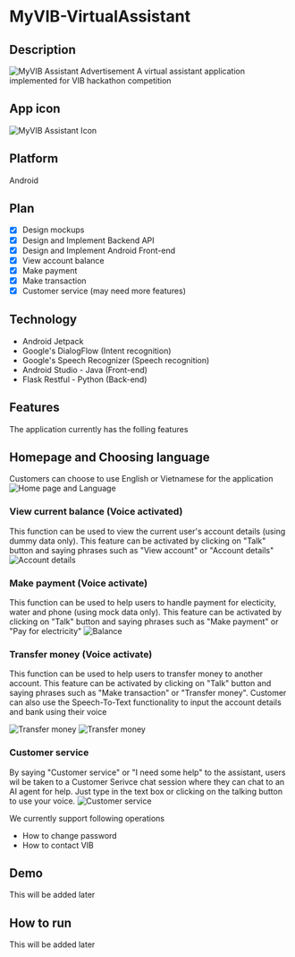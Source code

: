 # MyVIB-VirtualAssistant

## Description
![MyVIB Assistant Advertisement](https://vib-competition-bucket-resource.s3-ap-southeast-2.amazonaws.com/ADVERT.png)
A virtual assistant application implemented for VIB hackathon competition

## App icon
![MyVIB Assistant Icon](https://vib-competition-bucket-resource.s3-ap-southeast-2.amazonaws.com/Icon.png)

## Platform
Android

## Plan
- [x] Design mockups
- [x] Design and Implement Backend API
- [x] Design and Implement Android Front-end
- [x] View account balance
- [x] Make payment
- [x] Make transaction
- [x] Customer service (may need more features)

## Technology
- Android Jetpack
- Google's DialogFlow (Intent recognition)
- Google's Speech Recognizer (Speech recognition)
- Android Studio - Java (Front-end)
- Flask Restful - Python (Back-end)

## Features
The application currently has the folling features

## Homepage and Choosing language
Customers can choose to use English or Vietnamese for the application
![Home page and Language](https://vib-competition-bucket-resource.s3-ap-southeast-2.amazonaws.com/Language.png)

### View current balance (Voice activated)
This function can be used to view the current user's account details (using dummy data only). This feature can be activated by clicking on "Talk" button and saying 
phrases such as "View account" or "Account details"
![Account details](https://vib-competition-bucket-resource.s3-ap-southeast-2.amazonaws.com/Account.png)
  
### Make payment (Voice activate)
This function can be used to help users to handle payment for electicity, water and phone (using mock data only). This feature can be activated by clicking on "Talk" button and saying phrases such as "Make payment" or "Pay for electricity"
![Balance](https://vib-competition-bucket-resource.s3-ap-southeast-2.amazonaws.com/Payment.png)

### Transfer money (Voice activate)
This function can be used to help users to transfer money to another account. This feature can be activated by clicking on "Talk" button and saying phrases such as "Make transaction" or "Transfer money". Customer can also use the Speech-To-Text functionality to input the account details and bank using their voice

![Transfer money](https://vib-competition-bucket-resource.s3-ap-southeast-2.amazonaws.com/Transfer+1.png)
![Transfer money](https://vib-competition-bucket-resource.s3-ap-southeast-2.amazonaws.com/Transfer+2.png)

### Customer service
By saying "Customer service" or "I need some help" to the assistant, users wil be taken to a Customer Serivce chat session where they can chat to an AI agent for help. Just type in the text box or clicking on the talking button to use your voice.
![Customer service](https://vib-competition-bucket-resource.s3-ap-southeast-2.amazonaws.com/CustomerService.png)

We currently support following operations 
 - How to change password
 - How to contact VIB

## Demo
This will be added later

## How to run
This will be added later
